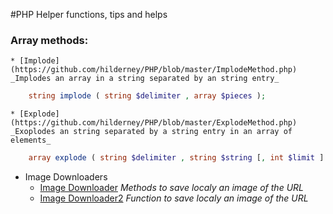#PHP Helper
functions, tips and helps

### Array methods:
    * [Implode](https://github.com/hilderney/PHP/blob/master/ImplodeMethod.php) _Implodes an array in a string separated by an string entry_

```php
    string implode ( string $delimiter , array $pieces );
```

    * [Explode](https://github.com/hilderney/PHP/blob/master/ExplodeMethod.php) _Exoplodes an string separated by a string entry in an array of elements_

```php
    array explode ( string $delimiter , string $string [, int $limit ] );
```

* Image Downloaders
    * [Image Downloader](https://github.com/hilderney/PHP/blob/master/ImageDownloader.php) _Methods to save localy an image of the URL_
    * [Image Downloader2](https://github.com/hilderney/PHP/blob/master/ImageDownloader2.php) _Function to save localy an image of the URL_
    
    
    
